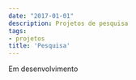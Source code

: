 ```yaml
---
date: "2017-01-01"
description: Projetos de pesquisa
tags:
- projetos
title: 'Pesquisa'
---
```


Em desenvolvimento